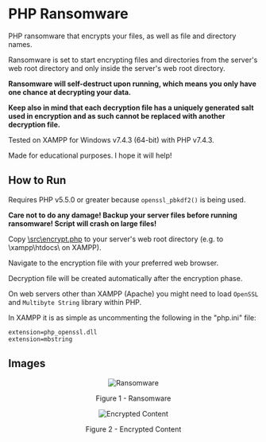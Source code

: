 # PHP Ransomware

PHP ransomware that encrypts your files, as well as file and directory names.

Ransomware is set to start encrypting files and directories from the server's web root directory and only inside the server's web root directory.

**Ransomware will self-destruct upon running, which means you only have one chance at decrypting your data.**

**Keep also in mind that each decryption file has a uniquely generated salt used in encryption and as such cannot be replaced with another decryption file.**

Tested on XAMPP for Windows v7.4.3 (64-bit) with PHP v7.4.3.

Made for educational purposes. I hope it will help!

## How to Run

Requires PHP v5.5.0 or greater because `openssl_pbkdf2()` is being used.

**Care not to do any damage! Backup your server files before running ransomware! Script will crash on large files!**

Copy [\\src\\encrypt.php](https://github.com/ivan-sincek/php-ransomware/blob/master/src/encrypt.php) to your server's web root directory (e.g. to \\xampp\\htdocs\\ on XAMPP).

Navigate to the encryption file with your preferred web browser.

Decryption file will be created automatically after the encryption phase.

On web servers other than XAMPP (Apache) you might need to load `OpenSSL` and `Multibyte String` library within PHP.

In XAMPP it is as simple as uncommenting the following in the "php.ini" file:

```fundamental
extension=php_openssl.dll
extension=mbstring
```

## Images

<p align="center"><img src="https://github.com/ivan-sincek/php-ransomware/blob/master/img/ransomware.jpg" alt="Ransomware"></p>

<p align="center">Figure 1 - Ransomware</p>

<p align="center"><img src="https://github.com/ivan-sincek/php-ransomware/blob/master/img/encrypted_content.jpg" alt="Encrypted Content"></p>

<p align="center">Figure 2 - Encrypted Content</p>
